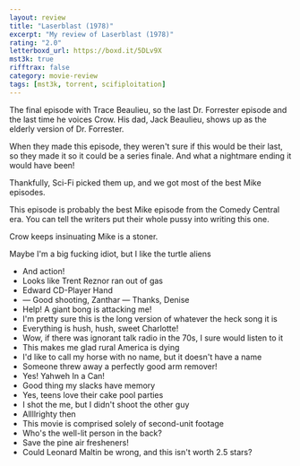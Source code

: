 ```yaml
---
layout: review
title: "Laserblast (1978)"
excerpt: "My review of Laserblast (1978)"
rating: "2.0"
letterboxd_url: https://boxd.it/5DLv9X
mst3k: true
rifftrax: false
category: movie-review
tags: [mst3k, torrent, scifiploitation]
---
```


The final episode with Trace Beaulieu, so the last Dr. Forrester episode and the last time he voices Crow. His dad, Jack Beaulieu, shows up as the elderly version of Dr. Forrester.

When they made this episode, they weren't sure if this would be their last, so they made it so it could be a series finale. And what a nightmare ending it would have been!

Thankfully, Sci-Fi picked them up, and we got most of the best Mike episodes.

This episode is probably the best Mike episode from the Comedy Central era. You can tell the writers put their whole pussy into writing this one.

Crow keeps insinuating Mike is a stoner.

Maybe I'm a big fucking idiot, but I like the turtle aliens

- And action!
- Looks like Trent Reznor ran out of gas
- Edward CD-Player Hand
- — Good shooting, Zanthar — Thanks, Denise
- Help! A giant bong is attacking me!
- I'm pretty sure this is the long version of whatever the heck song it is
- Everything is hush, hush, sweet Charlotte!
- Wow, if there was ignorant talk radio in the 70s, I sure would listen to it
- This makes me glad rural America is dying
- I'd like to call my horse with no name, but it doesn't have a name
- Someone threw away a perfectly good arm remover!
- Yes! Yahweh In a Can!
- Good thing my slacks have memory
- Yes, teens love their cake pool parties
- I shot the me, but I didn't shoot the other guy
- Allllrighty then
- This movie is comprised solely of second-unit footage
- Who's the well-lit person in the back?
- Save the pine air fresheners!
- Could Leonard Maltin be wrong, and this isn't worth 2.5 stars?
